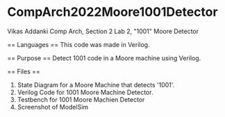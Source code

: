 # CompArch2022Moore1001Detector
Vikas Addanki
Comp Arch, Section 2
Lab 2, "1001" Moore Detector

== Languages ==
This code was made in Verilog.

== Purpose ==
Detect 1001 code in a Moore machine using Verilog.

== Files ==
1. State Diagram for a Moore Machine that detects '1001'.
2. Verilog Code for 1001 Moore Machine Detector.
3. Testbench for 1001 Moore Machien Detector
4. Screenshot of ModelSim
